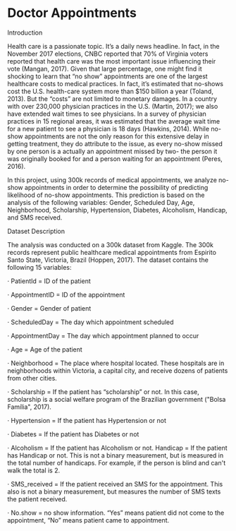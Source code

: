# Doctor Appointments
Introduction

Health care is a passionate topic. It’s a daily news headline. In fact, in the November 2017 elections, CNBC reported that 70% of Virginia voters reported that health care was the most important issue influencing their vote (Mangan, 2017). Given that large percentage, one might find it shocking to learn that “no show” appointments are one of the largest healthcare costs to medical practices. In fact, it’s estimated that no-shows cost the U.S. health-care system more than $150 billion a year (Toland, 2013). But the “costs” are not limited to monetary damages. In a country with over 230,000 physician practices in the U.S. (Martin, 2017); we also have extended wait times to see physicians. In a survey of physician practices in 15 regional areas, it was estimated that the average wait time for a new patient to see a physician is 18 days (Hawkins, 2014). While no-show appointments are not the only reason for this extensive delay in getting treatment, they do attribute to the issue, as every no-show missed by one person is a actually an appointment missed by two- the person it was originally booked for and a person waiting for an appointment (Peres, 2016).

In this project, using 300k records of medical appointments, we analyze no-show appointments in order to determine the possibility of predicting likelihood of no-show appointments. This prediction is based on the analysis of the following variables: Gender, Scheduled Day, Age, Neighborhood, Scholarship, Hypertension, Diabetes, Alcoholism, Handicap, and SMS received.

Dataset Description

The analysis was conducted on a 300k dataset from Kaggle. The 300k records represent public healthcare medical appointments from Espirito Santo State, Victoria, Brazil (Hoppen, 2017). The dataset contains the following 15 variables:

· PatientId = ID of the patient

· AppointmentID = ID of the appointment

· Gender = Gender of patient

· ScheduledDay = The day which appointment scheduled

· AppointmentDay = The day which appointment planned to occur

· Age = Age of the patient

· Neighborhood = The place where hospital located. These hospitals are in neighborhoods within Victoria, a capital city, and receive dozens of patients from other cities.

· Scholarship = If the patient has “scholarship” or not. In this case, scholarship is a social welfare program of the Brazilian government ("Bolsa Família", 2017).

· Hypertension = If the patient has Hypertension or not

· Diabetes = If the patient has Diabetes or not

· Alcoholism = If the patient has Alcoholism or not. Handicap = If the patient has Handicap or not. This is not a binary measurement, but is measured in the total number of handicaps. For example, if the person is blind and can't walk the total is 2.

· SMS_received = If the patient received an SMS for the appointment. This also is not a binary measurement, but measures the number of SMS texts the patient received.

· No.show = no show information. “Yes” means patient did not come to the appointment, “No” means patient came to appointment.
